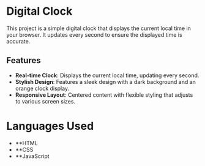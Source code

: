 # Digital Clock

This project is a simple digital clock that displays the current local time in your browser. It updates every second to ensure the displayed time is accurate.

## Features

- **Real-time Clock**: Displays the current local time, updating every second.
- **Stylish Design**: Features a sleek design with a dark background and an orange clock display.
- **Responsive Layout**: Centered content with flexible styling that adjusts to various screen sizes.

# Languages Used

- **HTML
- **CSS
- **JavaScript

